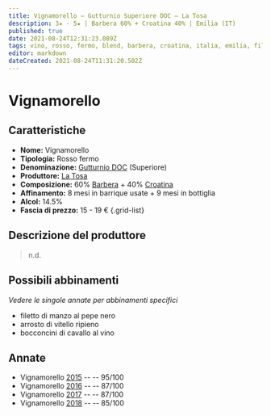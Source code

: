 ```yaml
---
title: Vignamorello – Gutturnio Superiore DOC – La Tosa
description: 3★ - 5★ | Barbera 60% + Croatina 40% | Emilia (IT)
published: true
date: 2021-08-24T12:31:23.089Z
tags: vino, rosso, fermo, blend, barbera, croatina, italia, emilia, filetto di manzo al pepe nero, arrosto di vitello ripieno, bocconcini di cavallo al vino, 15 - 19 €, 5 stelle
editor: markdown
dateCreated: 2021-08-24T11:31:20.502Z
---
```


# Vignamorello

## Caratteristiche
- **Nome:** Vignamorello
- **Tipologia:** Rosso fermo
- **Denominazione:** [Gutturnio DOC](/denominazioni/Italia/Emilia/DOC/Gutturnio) (Superiore)
- **Produttore:** [La Tosa](/produttori/Italia/Emilia/La-Tosa) 
- **Composizione:** 60% [Barbera](/vitigni/bacca-bianca/barbera) + 40% [Croatina](/vitigni/bacca-bianca/croatina)
- **Affinamento:** 8 mesi in barrique usate + 9 mesi in bottiglia
- **Alcol:** 14.5%
- **Fascia di prezzo:** 15 - 19 €
{.grid-list}

## Descrizione del produttore

> n.d.

## Possibili abbinamenti
*Vedere le singole annate per abbinamenti specifici*

- filetto di manzo al pepe nero
- arrosto di vitello ripieno
- bocconcini di cavallo al vino

## Annate
- Vignamorello [2015](/vini/Italia/Emilia/La-Tosa/Vignamorello/2015) -- <span class="star-5"></span> -- 95/100
- Vignamorello [2016](/vini/Italia/Emilia/La-Tosa/Vignamorello/2016) -- <span class="star-3"></span> -- 87/100
- Vignamorello [2017](/vini/Italia/Emilia/La-Tosa/Vignamorello/2017) -- <span class="star-3"></span> -- 87/100
- Vignamorello [2018](/vini/Italia/Emilia/La-Tosa/Vignamorello/2018) -- <span class="star-3"></span> -- 85/100

